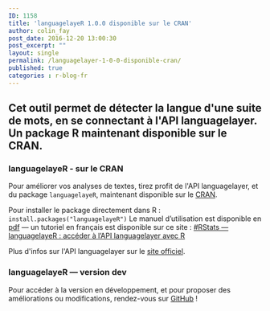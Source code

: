 ```yaml
---
ID: 1158
title: 'languagelayeR 1.0.0 disponible sur le CRAN'
author: colin_fay
post_date: 2016-12-20 13:00:30
post_excerpt: ""
layout: single
permalink: /languagelayer-1-0-0-disponible-cran/
published: true
categories : r-blog-fr
---
```

## Cet outil permet de détecter la langue d'une suite de mots, en se connectant à l'API languagelayer. Un package R maintenant disponible sur le CRAN.
<!--more-->
### languagelayeR - sur le CRAN
Pour améliorer vos analyses de textes, tirez profit de l'API languagelayer, et du package `languagelayeR`, maintenant disponible sur le <a href="https://CRAN.R-project.org/package=languagelayeR" target="_blank">CRAN</a>.

Pour installer le package directement dans R :
`install.packages("languagelayeR")`
Le manuel d’utilisation est disponible en <a href="https://cran.r-project.org/web/packages/languagelayeR/languagelayeR.pdf" target="_blank">pdf</a> — un tutoriel en français est disponible sur ce site : <a href="http://colinfay.me/rstats-languagelayer-api/" target="_blank">#RStats — languagelayeR : accéder à l’API languagelayer avec R</a>

Plus d'infos sur l'API languagelayer sur le <a href="https://languagelayer.com/" target="_blank">site officiel</a>.
### languagelayeR — version dev
Pour accéder à la version en développement, et pour proposer des améliorations ou modifications, rendez-vous sur <a href="https://github.com/ColinFay" target="_blank">GitHub</a> !
